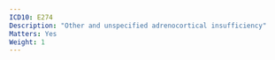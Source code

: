 ```yaml
---
ICD10: E274
Description: "Other and unspecified adrenocortical insufficiency"
Matters: Yes
Weight: 1
---
```


